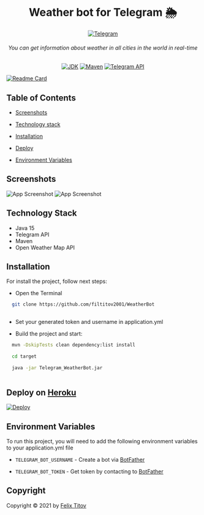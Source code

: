 
<h1 align="center">Weather bot for Telegram 🌦</h1>
<div align="center">
  
 <div align="center">
  
[![Telegram](https://img.shields.io/badge/Telegram%20Bot-1.0.0-0088cc)](https://t.me/WeatherAryanBot)

</div>
  
###### You can get information about weather in all cities in the world in real-time

[![JDK](https://img.shields.io/badge/JDK-15-orange)](https://www.oracle.com/java/technologies/javase/15-relnote-issues.html)
[![Maven](https://img.shields.io/badge/Maven-4.0.0-9cf)](https://www.apache.org)
[![Telegram API](https://img.shields.io/badge/telegrambots-5.0.0-blue)](https://core.telegram.org/bots/api)

</div>

[![Readme Card](https://github-readme-stats.vercel.app/api/pin/?username=filtitov2001&repo=github-readme-stats)](https://github.com/anuraghazra/github-readme-stats)


## Table of Contents

- [Screenshots](#screenshots)

- [Technology stack](#technology-stack)

- [Installation](#installation)

- [Deploy](#deploy-on-heroku)

- [Environment Variables](#environment-variables)



  
## Screenshots

![App Screenshot](https://github.com/filtitov2001/WeatherBot/blob/main/assets/first.png)
![App Screenshot](https://github.com/filtitov2001/WeatherBot/blob/main/assets/second.png)

  
## Technology Stack

* Java 15
* Telegram API
* Maven
* Open Weather Map API


  
## Installation

For install the project, follow next steps:

- Open the Terminal

```bash
  git clone https://github.com/filtitov2001/WeatherBot
  
```
- Set your generated token and username in application.yml

- Build the project and start:
```bash
  mvn -DskipTests clean dependency:list install
  
  cd target
  
  java -jar Telegram_WeatherBot.jar
  
```
    

## Deploy on [Heroku](https://heroku.com)

[![Deploy](https://www.herokucdn.com/deploy/button.svg)](https://heroku.com/deploy)

## Environment Variables

To run this project, you will need to add the following environment variables to your application.yml file


- `TELEGRAM_BOT_USERNAME` - Create a bot via [BotFather](https://t.me/botfather)

- `TELEGRAM_BOT_TOKEN` - Get token by contacting  to [BotFather](https://t.me/botfather)


## Copyright

Copyright © 2021 by [Felix Titov](https://github.com/filtitov2001)
